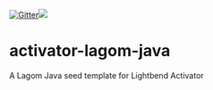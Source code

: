 [![Gitter](https://img.shields.io/gitter/room/gitterHQ/gitter.svg)](https://gitter.im/lagom/lagom?utm_source=badge&utm_medium=badge&utm_campaign=pr-badge&utm_content=badge)[<img src="https://img.shields.io/travis/typesafehub/activator-lagom-java.svg"/>](https://travis-ci.org/typesafehub/activator-lagom-java)
# activator-lagom-java

A Lagom Java seed template for Lightbend Activator
